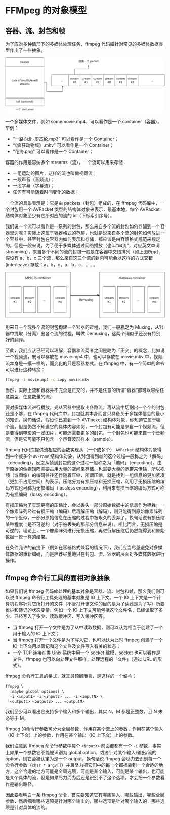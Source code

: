 # FFMpeg 的对象模型

## 容器、流、封包和帧

为了应对多种情形下的多媒体处理任务，ffmpeg 代码库针对常见的多媒体数据类型作出了一些抽象。

![](container-and-streams.png)

一个多媒体文件，例如 somemovie.mp4，可以看作是一个 container（容器）。举例：

- “一路向北-周杰伦.mp3” 可以看作是一个 Container；
- “《疯狂动物城》.mkv” 可以看作是一个 Container；
- “花海.png" 可以看作是一个 Container；

容器的作用是容纳多个 streams（流），一个流可以用来存储：

- 一组运动的图片，这样的流也叫做视频流；
- 一段声音（音频流）；
- 一段字幕（字幕流）；
- 任何有可能随着时间变化的数据；

一个流的具象表示是：它是由 packets（封包）组成的，在 ffmpeg 代码库中，一个封包用一个 AVPacket 类型的结构体对象来表示，最基本地，每个 AVPacket 结构体对象至少有它所对应的流的 id（下标索引序号）。

我们说一个流可以看作是一系列的封包，那么来自多个流的封包如何存储到一个容器里边呢？实际上这属于容器格式的范畴，也就是说来自各个流的封包如何放进一个容器中，甚至封包在容器内如何表示和存储，都应该是由容器格式规范来规定的。但是一般来说，为了便于多媒体通过网络播放（也叫“串流”，对应英文单词 streaming），来自多个不同的流的封包一般是在容器中交错排列（如上图所示），假设有 a，b，c 三个流，那么来自这三个流的封包可能会以这样的方式交错 (interleave) 存放：a，b，c，a，b，c，……。

![](remuxing.png)

用来自一个或多个流的封包构建一个容器的过程，我们一般称之为 Muxing，从容器中提取（分离）出各个流的过程，叫做 Demuxing，这两个词似乎还没有特别好的翻译。

至此，我们应该已经可以理解，容器和流两者之间是略为「正交」的概念，比如说一个视频流，既可以存放在 movie.mp4 中，也可以存放在 movie.mkv 中，视频流本身是一摸一样的，而变化的只是容器格式。在 ffmpeg 中，有一个简单的命令可以进行这种转换：

```sh
ffmpeg -i movie.mp4 -c copy movie.mkv
```

当然，实际上流和容器并不完全是正交的，并不是任意的所谓”容器“都可以容纳任意类型、任意数量的流。

要对多媒体流进行播放，光从容器中提取出各路流，再从流中切割出一个个的封包还是不够，在 ffmpeg 代码库中，封包就其本身而言只具备关于多媒体信息的最小的知识，换句话说，假设你已拿到一个 AVPacket 结构体对象，你知道它属于哪个流，但是仍然不知道它的具体内容如何，一个封包有可能是来自一个视频流，但是要得到电影的一张图片，可能还需要更多的封包，一个封包也可能来自一个音频流，但是它可能不只包含一个声音波形样本（sample）。

ffmpeg 代码库提供流相应的函数实现从（一个或多个） `AVPacket` 结构体对象得到一个或多个 `AVFrame` 结构体对象，从封包得到帧的这个过程一般称之为「解码」（decoding），反之从帧到封包的这个过程一般称之为「编码」（encoding）。由于原始的像素矩阵需要占用大量的空间来存储、也需要大量的宽带来传输，所以视频（或图像）的编码往往还伴随着压缩，所谓压缩，就是找到一组信息的更加紧凑（更加不占用空间）的表示。压缩分为有损压缩和无损压缩，利用了无损压缩的编码方式也可称为无损编码（lossless encoding），利用来有损压缩的编码方式可称为有损编码（lossy encoding）。

有损压缩为了实现更高的压缩比，会以丢失一部分原始数据中的信息作为牺牲，一个像素阵列经过有损压缩（编码）后再解压缩（解码），则只能得到原始像素阵列的一个近似，一部分原始信息在压缩的过程中被永久的丢弃了。换句话说有损压缩某种程度上是不可逆的（对于被丢失的那部分信息来说）。相比而言，无损压缩是可逆的，理论上，一个像素阵列进行无损压缩，再进行解压缩后仍然能得到和原始数据一摸一样的结果。

在条件允许的前提下（例如在容器格式兼容的情况下），我们应当尽量避免对多媒体数据的重新编码，而是应该尽量地只在封包、流、容器的层面对多媒体数据进行操作。

## ffmpeg 命令行工具的面相对象抽象

如果我们说 ffmpeg 代码库处理的基本对象是容器、流、封包和帧，那么我们则可以说 ffmpeg 命令行工具处理的基本对象是 IO 上下文。一个 IO 上下文是一个计算机程序针对它所打开的文件（不管打开该文件的目的是为了读还是为了写）所要维护和簿记的状态变量，例如一个 IO 上下文可能包括这个文件名，已经读取了多少、已经写入了多少、读取缓冲区、写入缓冲区等。

- 当 ffmpeg 打开一个文件是为了从中读取数据，则可以认为相当于创建了一个用于输入的 IO 上下文；
- 当 ffmpeg 打开一个文件是为了写入它，也可以认为此时 ffmpeg 创建了一个 IO 上下文用以簿记和这个文件及文件写入有关的状态；
- 一个 TCP 连接在类 Unix 系统中用一个 socket 建模，socket 也可以看作是文件，ffmpeg 也可以向处理文件那样，处理远程的「文件」（通过 URL 的形式）。

ffmpeg 命令行工具的格式，就其最顶层而言，是这样的一个结构：

```
ffmpeg \
  [maybe global options] \
  -i <input1> -i <input2> ... -i <inputN> \
  <output1> <output2> ... <outputM>
```

我们至少可以看出它支持多个输入和多个输出，其实 N，M 都是正整数，且 N 未必等于 M。

ffmpeg 的命令行参数可分为全局参数，作用在某个流上的参数，作用在某个输入（IO 上下文）上的参数，作用在某个输出（IO 上下文）上的参数。

我们注意到 ffmpeg 命令行参数中每个 `<inputX>` 前面都都有一个 `-i` 参数，事实上如果一个参数它不能被识别为 global option，或者针对某个输入/输出/流的 option，则它会被认定为是一个 output，换句话说 ffmpeg 会尽力去识别每一个命令行参数（`char * argv[]`）并且尽力把它们中的每一个都挂靠到一个合适的地方，这个合适的地方可能是全局选项，可能是某个输入，可能是某个输出，也可能是某个具体的流，但是如果尽力而为后还是识别不了这个选项，才会把一个参数看作是输出路径。

因此要看明白一条 ffmpeg 命令，首先要知道它有哪些输入、哪些输出、哪些全局参数，然后细看哪些选项是针对哪个输出的，哪些选项是针对哪个输入的，哪些选项是针对具体的流的。
